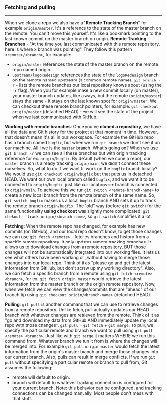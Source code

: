 ### Fetching and pulling
---
When we clone a repo we also have a "**Remote Tracking Branch**" for example `origin/master`. It's a reference to the state of the master branch on the remote. You can't move this yourself. It's like a bookmark pointing to the last known commit on the master branch on origin.
**Remote Tracking Branches** - "At the time you last communicated with this remote repository, here is where x branch was pointing". They follow this pattern `<remote>/<branch>`, for example:
- `origin/master` references the state of the master branch on the remote repo named origin.
- `upstream/logoRedesign` references the state of the `logoRedesign` branch on the remote named upstream (a common remote name).
`git branch -r` - lists the remote branches our local repository knows about (using the `-r` flag).
When you for example make a new commit locally (on master), your master branch updates, like always, but the remote (`origin/master`) stays the same - it stays on the last known spot for `origin/master`. We can checkout these remote branch pointers, for example:
`git checkout origin/master` (detached HEAD) - we will see the state of the project when we last communicated with GitHub.

**Working with remote branches**:
Once you've **cloned a repository**, we have all the data and Git history for the project at that moment in time. However, that doesn't mean it's all in our workspace. For example the GitHub repo has a branch named `bugfix`, but when we run `git branch` we don't see it on our machine. All I we is the `master` branch. What's going on? When we use `git branch -r` we can see all these branches but with origin tracking reference for ex. `origin/bugfix`. By default (when we cone a repo), our `master` branch is already tracking `origin/main`, we didn't connect these ourselves. So, what to do if we want to work on the `bugfix` branch locally? We would use
`git checkout origin/bugfix` but that puts us in detached HEAD. We want our own local branch called `bugfix`, and we want it to be connected to `origin/bugfix`, just like our local `master` branch is connected to `origin/main`. To achieve this we run `git switch <remote-branch-name>` to create a new local branch from the remote branch of the same name. So, `git switch bugfix` makes us a local `bugfix` branch AND sets it up to track the remote branch `origin/bugfix`. The "old" way (before `git switch`) for the same functionality **using checkout** was slightly more complicated: `git chekout --track origin/<branch-name>`, so `git switch` simplifies it a lot.

**Fetching**:
When the remote repo has changed, for example has new commits (on GitHub), and our local repo doesn't know, to get those changes we can use `git fetch <remote>` - fetches branches and history from a specific remote repository. It only updates remote tracking branches. It allows us to download changes from a remote repository, BUT those changes will not be automatically integrated into our working files. It lets us see what others have been working on, without having to merge those changes into our local repo. Think of it as "please go and get the latest information from GitHub, but don't screw up my working directory".  Also, we can fetch a specific branch from a remote using `git fetch <remote> <branch>`, for ex. `git fetch origin master` would retrieve the latest information from the master branch on the origin remote repository.
Now, when we fetch we can view the changes/commits that are "ahead" of our branch tip using
`git checkout origin/<branch-name>` (detached HEAD).

**Pulling**:
`git pull` is another command that we can use to retrieve changes from a remote repository. Unlike fetch, pull actually updates our HEAD branch with whatever changes are retrieved from the remote. Think of it as "go and download my data from GitHub AND immediately update my local repo with those changes". `git pull` = `git fetch` + `git merge`. To pull, we specify the particular remote and branch we want to pull using `git pull <remote> <branch>`. Just like with
`git merge` it matters WHERE we run this command from. Whatever branch we run it from is where the changes will be merged into. For example `git pull origin master` would fetch the latest information from the origin's master branch and merge those changes into our current branch. Also, pulls can result in merge conflicts.
If we run `git pull` without specifying a particular remote or branch to pull from, Git assumes the following:
- remote will default to origin.
- branch will default to whatever tracking connection is configured for your current branch.
Note: this behavior can be configured, and tracking connections can be changed manually. Most people don't mess with that stuff.